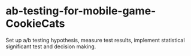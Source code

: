 # ab-testing-for-mobile-game-CookieCats
Set up a/b testing hypothesis, measure test results, implement statistical significant test and decision making.
